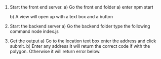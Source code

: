 1) Start the front end server.
    a) Go the front end folder 
      a) enter
         npm start

    b) A view will open up with a text box and a button


2) Start the backend server
    a) Go the backend folder type the following command
       node index.js



3) Get the output
   a) Go to the location text box enter the address and click submit.
   b) Enter any address it will return the correct code if with the polygon.
   Otherwise it will return error below. 